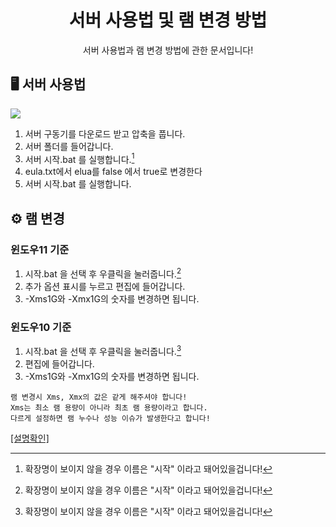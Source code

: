 <div align="center">

# 서버 사용법 및 램 변경 방법
서버 사용법과 램 변경 방법에 관한 문서입니다!

</div>

[^확장명]: 확장명이 보이지 않을 경우 이름은 "시작" 이라고 돼어있을겁니다!

## 🖥 서버 사용법

[![](https://img.youtube.com/vi/pAUijpAcs74/0.jpg)](https://youtu.be/pAUijpAcs74)

1. 서버 구동기를 다운로드 받고 압축을 풉니다.
2. 서버 폴더를 들어갑니다.
3. 서버 시작.bat 를 실행합니다.[^확장명]
4. eula.txt에서 elua를 false 에서 true로 변경한다
5. 서버 시작.bat 를 실행합니다.

## ⚙️ 램 변경

### 윈도우11 기준
1.  시작.bat 을 선택 후 우클릭을 눌러줍니다.[^확장명]
2. 추가 옵션 표시를 누르고 편집에 들어갑니다.
3. -Xms1G와 -Xmx1G의 숫자를 변경하면 됩니다.

### 윈도우10 기준
1.  시작.bat 을 선택 후 우클릭을 눌러줍니다.[^확장명]
2. 편집에 들어갑니다.
3. -Xms1G와 -Xmx1G의 숫자를 변경하면 됩니다.

```
램 변경시 Xms, Xmx의 값은 같게 해주셔야 합니다!
Xms는 최소 램 용량이 아니라 최초 램 용량이라고 합니다.
다르게 설정하면 램 누수나 성능 이슈가 발생한다고 합니다!
```
[[설명확인]](https://www.youtube.com/watch?v=onlRwtoaM8E)
